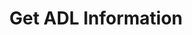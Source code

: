 ---
title: Get ADL Information
position_number: 13
type: get
description: /future/user/v1/position/adl
left_code_blocks:
    -
        code_block: "public void getMarketConfig() {\r\n\tString text = HttpUtil.get(URL + \"/data/api/user/v1/getMarketConfig\");\r\n\tSystem.out.println(text);\r\n}"
        title: Java
        language: java
right_code_blocks:
    - code_block: |-
        {
          "error": {
            "code": "",
            "msg": ""
          },
          "msgInfo": "",
          "result": [
            {
              "longQuantile": 0, //long position adl
              "shortQuantile": 0, //Short position adl
              "symbol": "" //Trading pair
            }
          ],
          "returnCode": 0
        }
      title: Response
      language: json
---